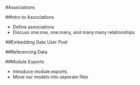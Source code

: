 #Associations

##Intro to Associations
* Define associations
* Discuss one:one, one:many, and many:many relationships

##Embedding Data
User
Post

##Referencing Data

##Module.Exports
* Introduce module.exports
* Move our models into seperate files